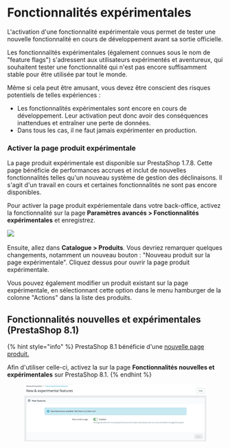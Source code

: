 # Fonctionnalités expérimentales

L'activation d'une fonctionnalité expérimentale vous permet de tester une nouvelle fonctionnalité en cours de développement avant sa sortie officielle.

Les fonctionnalités expérimentales (également connues sous le nom de "feature flags") s'adressent aux utilisateurs expérimentés et aventureux, qui souhaitent tester une fonctionnalité qui n'est pas encore suffisamment stable pour être utilisée par tout le monde.

Même si cela peut être amusant, vous devez être conscient des risques potentiels de telles expériences :

* Les fonctionnalités expérimentales sont encore en cours de développement. Leur activation peut donc avoir des conséquences inattendues et entraîner une perte de données.
* Dans tous les cas, il ne faut jamais expérimenter en production.

### Activer la page produit expérimentale

La page produit expérimentale est disponible sur PrestaShop 1.7.8. Cette page bénéficie de performances accrues et inclut de nouvelles fonctionnalités telles qu'un nouveau système de gestion des déclinaisons. Il s'agit d'un travail en cours et certaines fonctionnalités ne sont pas encore disponibles.

Pour activer la page produit expériementale dans votre back-office, activez la fonctionnalité sur la page **Paramètres avancés > Fonctionnalités expérimentales** et enregistrez.

![](<../../../.gitbook/assets/image (46) (1).png>)

Ensuite, allez dans **Catalogue > Produits**. Vous devriez remarquer quelques changements, notamment un nouveau bouton : "Nouveau produit sur la page expérimentale". Cliquez dessus pour ouvrir la page produit expérimentale.

Vous pouvez également modifier un produit existant sur la page expérimentale, en sélectionnant cette option dans le menu hamburger de la colonne "Actions" dans la liste des produits.

## **Fonctionnalités nouvelles et expérimentales** (PrestaShop 8.1)

{% hint style="info" %}
PrestaShop 8.1 bénéficie d'une [nouvelle page produit.](../../vendre/gerer-catalogue/nouvelle-page-produits-prestashop-8.1.md)

Afin d'utiliser celle-ci, activez la sur la page **Fonctionnalités nouvelles et expérimentales** sur PrestaShop 8.1.
{% endhint %}

<figure><img src="../../../.gitbook/assets/image (7) (1).png" alt=""><figcaption></figcaption></figure>
